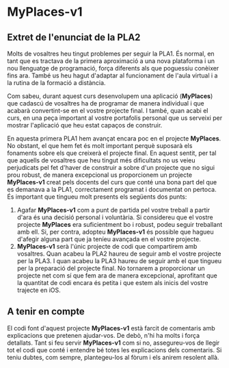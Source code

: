 # MyPlaces-v1

## Extret de l'enunciat de la PLA2

Molts de vosaltres heu tingut problemes per seguir la PLA1. És normal, en tant que es tractava de la primera aproximació a una nova plataforma i un nou llenguatge de programació, força diferents als que poguessiu conèixer fins ara. També us heu hagut d'adaptar al funcionament de l'aula virtual i a la rutina de la formació a distància.

Com sabeu, durant aquest curs desenvolupem una aplicació (__MyPlaces__) que cadascú de vosaltres ha de programar de manera individual i que acabarà convertint-se en el vostre projecte final. I també, quan acabi el curs, en una peça important al vostre portafolis personal que us serveixi per mostrar l'aplicació que heu estat capaços de construir. 

En aquesta primera PLA1 hem avançat encara poc en el projecte __MyPlaces__. No obstant, el que hem fet és molt important perquè suposarà els fonaments sobre els que creixerà el projecte final. En aquest sentit, per tal que aquells de vosaltres que heu tingut més dificultats no us veieu perjudicats pel fet d'haver de construir a sobre d'un projecte que no sigui prou robust, de manera excepcional us proporcionem un projecte __MyPlaces-v1__ creat pels docents del curs que conté una bona part del que es demanava a la PLA1, correctament programat i documentat on pertoca. És important que tingueu molt presents els següents dos punts:

1. Agafar __MyPlaces-v1__ com a punt de partida pel vostre treball a partir d'ara és una decisió personal i voluntària. Si considereu que el vostre projecte __MyPlaces__ era suficientment bo i robust, podeu seguir treballant amb ell. Si, per contra, adopteu __MyPlaces-v1__ és possible que hagueu d'afegir alguna part que ja teníeu avançada en el vostre projecte.
2. __MyPlaces-v1__ serà l'únic projecte de codi que compartirem amb vosaltres. Quan acabeu la PLA2 haureu de seguir amb el vostre projecte per la PLA3. I quan acabeu la PLA3 haureu de seguir amb el que tingueu per la preparació del projecte final. No tornarem a proporcionar un projecte net com sí que fem ara de manera excepcional, aprofitant que la quantitat de codi encara és petita i que estem als inicis del vostre trajecte en iOS.

## A tenir en compte

El codi font d'aquest projecte __MyPlaces-v1__ està farcit de comentaris amb explicacions que pretenen ajudar-vos. De debò, n'hi ha molts i força detallats. Tant si feu servir __MyPlaces-v1__ com si no, assegureu-vos de llegir tot el codi que conté i entendre bé totes les explicacions dels comentaris. Si teniu dubtes, com sempre, plantegeu-los al fòrum i els anirem resolent allà. 